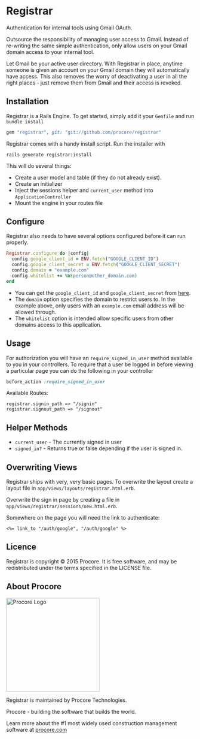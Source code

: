 
Registrar
=========

Authentication for internal tools using Gmail OAuth.

Outsource the responsibility of managing user access to Gmail. Instead of
re-writing the same simple authentication, only allow users on your Gmail
domain access to your internal tool.

Let Gmail be your active user directory. With Registrar in place, anytime
someone is given an account on your Gmail domain they will automatically have
access. This also removes the worry of deactivating a user in all the right
places - just remove them from Gmail and their access is revoked.

## Installation

Registrar is a Rails Engine. To get started, simply add it your `Gemfile` and
run `bundle install`

```ruby
gem "registrar", git: "git://github.com/procore/registrar"
````

Registrar comes with a handy install script. Run the installer with

```
rails generate registrar:install
```

This will do several things:
* Create a user model and table (if they do not already exist).
* Create an initializer
* Inject the sessions helper and `current_user` method into `ApplicationController`
* Mount the engine in your routes file

## Configure
Registrar also needs to have several options configured before it can run
properly.

```ruby
Registrar.configure do |config|
  config.google_client_id = ENV.fetch("GOOGLE_CLIENT_ID")
  config.google_client_secret = ENV.fetch("GOOGLE_CLIENT_SECRET")
  config.domain = "example.com"
  config.whitelist += %W(person@other_domain.com)
end
```

* You can get the `google_client_id` and `google_client_secret` from
  [here](wiki/for/getting/google/secrets).
* The `domain` option specifies the domain to restrict users to. In the example
  above, only users with an `example.com` email address will be allowed
  through.
* The `whitelist` option is intended allow specific users from other domains
  access to this application.

## Usage
For authorization you will have an `require_signed_in_user` method available to you in your
controllers. To require that a user be logged in before viewing a particular
page you can do the following in your controller

```ruby
before_action :require_signed_in_user
```

Available Routes:

```
registrar.signin_path => "/signin"
registrar.signout_path => "/signout"
```

## Helper Methods
* `current_user` - The currently signed in user
* `signed_in?` - Returns true or false depending if the user is signed in.

## Overwriting Views

Registrar ships with very, very basic pages. To overwrite the layout create a
layout file in `app/views/layouts/registrar.html.erb`.

Overwrite the sign in page by creating a file in
`app/views/registrar/sessions/new.html.erb`.

Somewhere on the page you will need the link to authenticate:

```erb
<%= link_to "/auth/google", "/auth/google" %>
```

## Licence
Registrar is copyright © 2015 Procore. It is free software, and may be redistributed under the terms specified in the LICENSE file.

## About Procore

<img
  src="https://www.procore.com/images/procore_logo.png"
  alt="Procore Logo"
  width="250px"
/>

Registrar is maintained by Procore Technologies.

Procore - building the software that builds the world. 

Learn more about the #1 most widely used construction management software at [procore.com](https://www.procore.com/)
